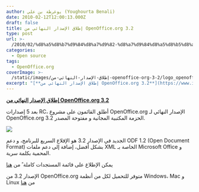 ```yaml
---
author: يوغرطة بن علي (Youghourta Benali)
date: 2010-02-12T12:00:13.000Z
draft: false
title: إطلاق الإصدار النهائي من OpenOffice.org 3.2
type: post
url: >-
  /2010/02/%d8%a5%d8%b7%d9%84%d8%a7%d9%82-%d8%a7%d9%84%d8%a5%d8%b5%d8%af%d8%a7%d8%b1-%d8%a7%d9%84%d9%86%d9%87%d8%a7%d8%a6%d9%8a-%d9%85%d9%86-openoffice-org-3-2/
categories:
  - Open source
tags:
  - OpenOffice.org
coverImage: >-
  /static/images/إطلاق-الإصدار-النهائي-من-openoffice-org-3-2/logo_openoffice-300x94.png
excerpt: "[**إطلاق الإصدار النهائي من OpenOffice.org 3.2**](https://www.it-scoop.com/2010/02/%d8%a5%d8%b7%d9%84%d8%a7%d9%82-%d8%a7%d9%84%d8%a5%d8%b5%d8%af%d8%a7%d8%b1-%d8%a7%d9%84%d9%86%d9%87%d8%a7%d8%a6%d9%8a-%d9%85%d9%86-openoffice-org-3-2/)\n\nبعد 5 إصدارات RC، أطلق القائمون على مشروع OpenOffice.org الإصدار النهائي لـ OpenOffice.org 3.2 الحزمة المكتبية المجانية و مفتوحة المصدر.\n\n[](https://www.it-scoop.com/wp-content/uploads/2009/12/logo_openoffice.png)\n\nالجديد في الإصدار 3.2 هو الإقلاع السريع للبرنامج، و دعم ODF\_1.2 (Open Document Format) بشكل أفضل،"
---
```

[**إطلاق الإصدار النهائي من OpenOffice.org 3.2**](https://www.it-scoop.com/2010/02/%d8%a5%d8%b7%d9%84%d8%a7%d9%82-%d8%a7%d9%84%d8%a5%d8%b5%d8%af%d8%a7%d8%b1-%d8%a7%d9%84%d9%86%d9%87%d8%a7%d8%a6%d9%8a-%d9%85%d9%86-openoffice-org-3-2/)

بعد 5 إصدارات RC، أطلق القائمون على مشروع OpenOffice.org الإصدار النهائي لـ OpenOffice.org 3.2 الحزمة المكتبية المجانية و مفتوحة المصدر.

[](https://www.it-scoop.com/wp-content/uploads/2009/12/logo_openoffice.png)![](/static/images/إطلاق-الإصدار-النهائي-من-openoffice-org-3-2/logo_openoffice-300x94.png)

الجديد في الإصدار 3.2 هو الإقلاع السريع للبرنامج، و دعم ODF 1.2 (Open Document Format) بشكل أفضل، إضافة إلى دعم ملفات XML الخاصة بـ Microsoft Office و المحمية بكلمة سرية.

يمكن الإطلاع على قائمة المستجدات كاملة ً من [هنا](http://www.openoffice.org/dev_docs/features/3.2/)

الإصدار 3.2 من OpenOffice.org متوفر للتحميل لكل من أنظمة Windows، Mac و Linux من [هنا](http://download.openoffice.org/)
